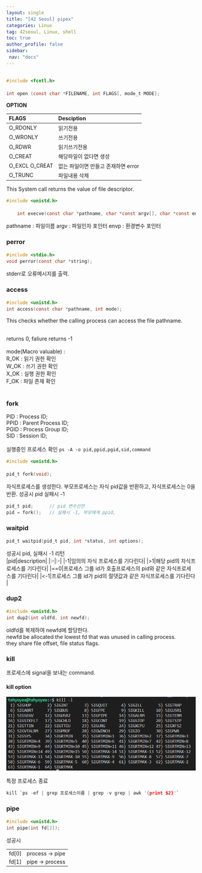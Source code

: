 ```yaml
---
layout: single
title: "[42 Seoul] pipex"
categories: Linux
tag: 42seoul, Linux, shell
toc: true
author_profile: false
sidebar:
 nav: "docs"
---
```


## 

```c
#include <fcntl.h>

int open (const char *FILENAME, int FLAGS[, mode_t MODE];
```

**OPTION**

|FLAGS|Desciption|
|:-|:-|
|O_RDONLY|읽기전용|
|O_WRONLY|쓰기전용|
|O_RDWR|읽기쓰기전용|
|O_CREAT|해당파일이 없다면 생성|
|O_EXCL O_CREAT|없는 파일이면 만들고 존재하면 error|
|O_TRUNC|파일내용 삭제|

This System call returns the value of file descriptor.


``` c
#include <unistd.h>

	int execve(const char *pathname, char *const argv[], char *const envp[]);
```

pathname : 파일이름
argv : 파일인자 포인터
envp : 환경변수 포인터


### perror

```c
#include <stdio.h>
void perror(const char *string);
```
stderr로 오류메시지를 출력.

### access

```c
#include <unistd.h>
int access(const char *pathname, int mode);
```

This checks whether the calling process can access the file pathname. <br><br>

returns 0, faliure returns -1<br>
<br>
mode(Macro valuable) : <br>
R_OK : 읽기 권한 확인 <br>
W_OK : 쓰기 권한 확인 <br>
X_OK : 실행 권한 확인 <br>
F_OK : 파일 존재 확인 <br>
<br>



### fork
PID : Process ID;<br>
PPID : Parent Process ID;<br>
PGID : Process Group ID;<br>
SID : Session ID;<br>
<br>
실행중인 프로세스 확인
`ps -A -o pid,ppid,pgid,sid,command`
```c
#include <unistd.h>

pid_t fork(void);
```

자식프로세스를 생성한다. 부모프로세스는 자식 pid값을 반환하고, 자식프로세스는 0을 반환.
성공시 pid
실패시 -1

```c
pid_t pid;		// pid 변수선언
pid = fork();	// 실패시 -1, 부모에게 ppid, 
```


### waitpid

```c
pid_t waitpid(pid_t pid, int *status, int options);
```
성공시 pid, 실패시 -1 리턴 <br>
|pid|description|
|:-|:-|
|-1|임의의 자식 프로세스를 기다린다|
|>1|해당 pid의 자식프로세스를 기다린다|
|==0|프로세스 그룹 id가 호출프로세스의 pid와 같은 자식프로세스를 기다린다|
|<-1|프로세스 그룹 id가 pid의 절댓값과 같은 자식프로세스를 기다린다 |

### dup2

```c
#include <unistd.h>
int dup2(int oldfd, int newfd);
```
oldfd를 복제하여 newfd에 할당한다.<br>
newfd be allocated the lowest fd that was unused in calling process.<br>
they share file offset, file status flags.




### kill

프로세스에 signal을 보내는 command.

#### kill option

![kill_option](/images/kill_option.PNG)


특정 프로세스 종료
```c
kill `ps -ef | grep 프로세스이름 | grep -v grep | awk '{print $2}'`
```

### pipe

```c
#include <unistd.h>
int pipe(int fd[2]);
```
성공시

|||
|:-|:-|
|fd[0]|process -> pipe|
|fd[1]|pipe -> process|